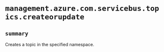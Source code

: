 # `management.azure.com.servicebus.topics.createorupdate`

## `summary`
Creates a topic in the specified namespace.


